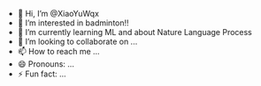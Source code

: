 - 👋 Hi, I’m @XiaoYuWqx
- 👀 I’m interested in badminton!!
- 🌱 I’m currently learning ML and about Nature Language Process
- 💞️ I’m looking to collaborate on ...
- 📫 How to reach me ...
- 😄 Pronouns: ...
- ⚡ Fun fact: ...

<!---
XiaoYuWqx/XiaoYuWqx is a ✨ special ✨ repository because its `README.md` (this file) appears on your GitHub profile.
You can click the Preview link to take a look at your changes.
--->
